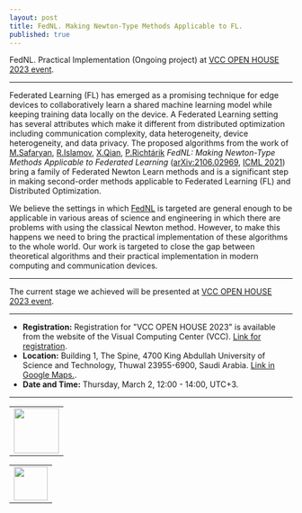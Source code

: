 ```yaml
---
layout: post
title: FedNL. Making Newton-Type Methods Applicable to FL.
published: true
---
```


FedNL. Practical Implementation (Ongoing project) at [VCC OPEN HOUSE 2023 event](https://cemse.kaust.edu.sa/vcc).

---

Federated Learning (FL) has emerged as a promising technique for edge devices to collaboratively learn a shared machine learning model while keeping training data locally on the device. 
A Federated Learning setting has several attributes which make it different from distributed optimization including communication complexity, data heterogeneity, device heterogeneity, and data privacy. 
The proposed algorithms from the work of  [M.Safaryan](https://scholar.google.com/citations?user=dJNwgT8AAAAJ&hl=en), [R.Islamov](https://rustem-islamov.github.io/), [X.Qian](https://qianxunk.github.io/), [P.Richtárik](https://richtarik.org/) *FedNL: Making Newton-Type Methods Applicable to Federated Learning* ([arXiv:2106.02969](https://arxiv.org/abs/2106.02969), [ICML 2021](https://icml.cc/virtual/2022/spotlight/17084)) bring a family of Federated Newton Learn methods and is a significant step in making second-order methods applicable to Federated Learning (FL) and Distributed Optimization.

We believe the settings in which [FedNL](https://arxiv.org/abs/2106.02969) is targeted are general enough to be applicable in various areas of science and engineering in which there are problems with using the classical Newton method. However, to make this happens we need to bring the practical implementation of these algorithms to the whole world. Our work is targeted to close the gap between theoretical algorithms and their practical implementation in modern computing and communication devices.

---

The current stage we achieved will be presented at [VCC OPEN HOUSE 2023 event](https://cemse.kaust.edu.sa/vcc). 

---

* **Registration:** Registration for "VCC OPEN HOUSE 2023" is available from the website of the Visual Computing Center (VCC). [Link for registration](https://cemse.kaust.edu.sa/vcc).
* **Location:** Building 1, The Spine, 4700 King Abdullah University of Science and Technology, Thuwal 23955-6900, Saudi Arabia. [Link in Google Maps.](https://www.google.com/maps/place/Al+Khawarizmi+Building+(Building+1)/@22.3078967,39.1031145,17z/data=!4m12!1m6!3m5!1s0x15c11c505768a2f1:0x36139c007214e6bc!2z0J3QsNGD0YfQvdC-LdGC0LXRhdC90L7Qu9C-0LPQuNGH0LXRgdC60LjQuSDRg9C90LjQstC10YDRgdC40YLQtdGCINC40LzQtdC90Lgg0LrQvtGA0L7Qu9GPINCQ0LHQtNCw0LvQu9GL!8m2!3d22.309465!4d39.104697!3m4!1s0x15c11c50619ad163:0xfcf9bae91833e7f9!8m2!3d22.3085029!4d39.1047957).
* **Date and Time:** Thursday, March 2, 12:00 - 14:00, UTC+3.

---

<table style="text-align:center;">
<tr>
<td style="text-align:center;vertical-align:middle;"> <img height="80px" src="https://burlachenkok.github.io/materials/SDAIA-Logo-2.png"/> </td> 
</tr>
</table>

<table style="text-align:center;">
<tr>
<td style="text-align:center;vertical-align:middle;"> <img height="60px" src="https://burlachenkok.github.io/materials/KAUST_VCC_LOGO.png"/> </td> 
</tr>
</table>
